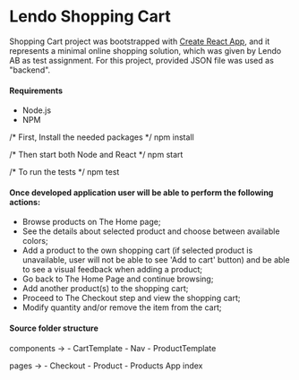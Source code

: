 # Lendo Shopping Cart

Shopping Cart project was bootstrapped with [Create React App](https://github.com/facebook/create-react-app), and it represents a minimal online shopping solution, which was given by Lendo AB as test assignment. For this project, provided JSON file was used as "backend".

<!-- <p align="center">

  <img src="./doc/react-shopping-cart-min.gif">
</p> -->

#### Requirements

- Node.js
- NPM


/* First, Install the needed packages */
npm install

/* Then start both Node and React */
npm start

/* To run the tests */
npm test

#### Once developed application user will be able to perform the following actions:

- Browse products on The Home page;
- See the details about selected product and choose between available colors;
- Add a product to the own shopping cart (if selected product is unavailable, user will not be able to see 'Add to cart' button) 
  and be able to see a visual feedback when adding a product;
- Go back to The Home Page and continue browsing;
- Add another product(s) to the shopping cart;
- Proceed to The Checkout step and view the shopping cart;
- Modify quantity and/or remove the item from the cart;


#### Source folder structure

components -> 
                - CartTemplate
                - Nav
                - ProductTemplate

pages -> 
                - Checkout
                - Product
                - Products
App
index
